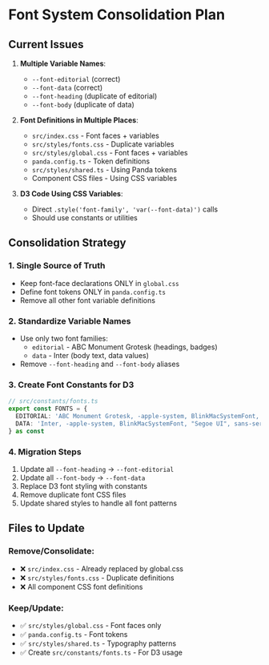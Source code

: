 # Font System Consolidation Plan

## Current Issues

1. **Multiple Variable Names**:
   - `--font-editorial` (correct)
   - `--font-data` (correct)
   - `--font-heading` (duplicate of editorial)
   - `--font-body` (duplicate of data)

2. **Font Definitions in Multiple Places**:
   - `src/index.css` - Font faces + variables
   - `src/styles/fonts.css` - Duplicate variables
   - `src/styles/global.css` - Font faces + variables
   - `panda.config.ts` - Token definitions
   - `src/styles/shared.ts` - Using Panda tokens
   - Component CSS files - Using CSS variables

3. **D3 Code Using CSS Variables**:
   - Direct `.style('font-family', 'var(--font-data)')` calls
   - Should use constants or utilities

## Consolidation Strategy

### 1. Single Source of Truth

- Keep font-face declarations ONLY in `global.css`
- Define font tokens ONLY in `panda.config.ts`
- Remove all other font variable definitions

### 2. Standardize Variable Names

- Use only two font families:
  - `editorial` - ABC Monument Grotesk (headings, badges)
  - `data` - Inter (body text, data values)
- Remove `--font-heading` and `--font-body` aliases

### 3. Create Font Constants for D3

```typescript
// src/constants/fonts.ts
export const FONTS = {
  EDITORIAL: 'ABC Monument Grotesk, -apple-system, BlinkMacSystemFont, "Segoe UI", sans-serif',
  DATA: 'Inter, -apple-system, BlinkMacSystemFont, "Segoe UI", sans-serif',
} as const
```

### 4. Migration Steps

1. Update all `--font-heading` → `--font-editorial`
2. Update all `--font-body` → `--font-data`
3. Replace D3 font styling with constants
4. Remove duplicate font CSS files
5. Update shared styles to handle all font patterns

## Files to Update

### Remove/Consolidate:

- ❌ `src/index.css` - Already replaced by global.css
- ❌ `src/styles/fonts.css` - Duplicate definitions
- ❌ All component CSS font definitions

### Keep/Update:

- ✅ `src/styles/global.css` - Font faces only
- ✅ `panda.config.ts` - Font tokens
- ✅ `src/styles/shared.ts` - Typography patterns
- ✅ Create `src/constants/fonts.ts` - For D3 usage
